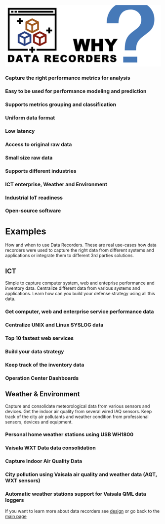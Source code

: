 
<img src="/docs/img/recorders-why.png" />


### Capture the right performance metrics for analysis

### Easy to be used for performance modeling and prediction

### Supports metrics grouping and classification

### Uniform data format  

### Low latency

### Access to original raw data

### Small size raw data

### Supports different industries 

### ICT enterprise, Weather and Environment

### Industrial IoT readiness

### Open-source software


# Examples

How and when to use Data Recorders. These are real use-cases how data recorders were used to capture the right data from different systems and applications or integrate them to different 3rd parties solutions.

## ICT
Simple to capture computer system, web and enteprise performance and inventory data. Centralize different data from various systems and applications. Learn how can you build your defense strategy using all this data.

### Get computer, web and enterprise service performance data 
### Centralize UNIX and Linux SYSLOG data
### Top 10 fastest web services
### Build your data strategy
### Keep track of the inventory data
### Operation Center Dashboards

## Weather & Environment

Capture and consolidate meteorological data from various sensors and devices. Get the indoor air quality from several wired IAQ sensors. Keep track of the city air pollutants and weather condition from professional sensors, devices and equipment. 

### Personal home weather stations using USB WH1800
### Vaisala WXT Data data consolidation
### Capture Indoor Air Quality Data
### City pollution using Vaisala air quality and weather data (AQT, WXT sensors)
### Automatic weather stations support for Vaisala QML data loggers

If you want to learn more about data recorders see [design](design.md) or go back to the [main page](https://github.com/sparvu/data-recorders)
